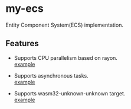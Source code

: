 # my-ecs

Entity Component System(ECS) implementation.

## Features

- Supports CPU parallelism based on rayon.  
[example](examples/parallel.rs)

- Supports asynchronous tasks.  
[example](examples/async.rs)

- Supports wasm32-unknown-unknown target.  
[example](examples/web)
